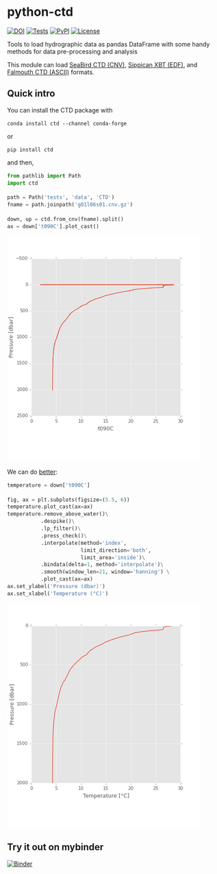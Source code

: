 # python-ctd

[![DOI](https://zenodo.org/badge/DOI/10.5281/zenodo.11396.svg)](https://doi.org/10.5281/zenodo.11396)
[![Tests](https://github.com/pyoceans/python-ctd/actions/workflows/tests.yml/badge.svg)](https://github.com/pyoceans/python-ctd/actions/workflows/tests.yml)
[![PyPI](https://img.shields.io/pypi/v/ctd.svg?style=plastic)](https://pypi.python.org/pypi/ctd)
[![License](https://img.shields.io/badge/license-BSD--3--Clause-blue.svg?style=flat)](https://github.com/pyoceans/python-ctd/blob/main/LICENSE.txt)

Tools to load hydrographic data as pandas DataFrame with some handy methods for
data pre-processing and analysis

This module can load [SeaBird CTD (CNV)](https://www.seabird.com/software/SBEDataProcforWindows.htm),
[Sippican XBT (EDF)](https://www.lockheedmartin.com/en-us/products/oceanographic-instrumentation.html),
and [Falmouth CTD (ASCII)](https://www.falmouth.com/) formats.

## Quick intro

You can install the CTD package with

```shell
conda install ctd --channel conda-forge
```

or

```shell
pip install ctd
```


and then,

```python
from pathlib import Path
import ctd

path = Path('tests', 'data', 'CTD')
fname = path.joinpath('g01l06s01.cnv.gz')

down, up = ctd.from_cnv(fname).split()
ax = down['t090C'].plot_cast()
```

![Bad Processing](https://raw.githubusercontent.com/pyoceans/python-ctd/main/docs/readme_01.png)

We can do [better](https://www.go-ship.org/Manual/McTaggart_et_al_CTD.pdf):

```python
temperature = down['t090C']

fig, ax = plt.subplots(figsize=(5.5, 6))
temperature.plot_cast(ax=ax)
temperature.remove_above_water()\
           .despike()\
           .lp_filter()\
           .press_check()\
           .interpolate(method='index',
                        limit_direction='both',
                        limit_area='inside')\
           .bindata(delta=1, method='interpolate')\
           .smooth(window_len=21, window='hanning') \
           .plot_cast(ax=ax)
ax.set_ylabel('Pressure (dbar)')
ax.set_xlabel('Temperature (°C)')
```

![Good Processing](https://raw.githubusercontent.com/pyoceans/python-ctd/main/docs/readme_02.png)

## Try it out on mybinder

[![Binder](https://mybinder.org/badge_logo.svg)](https://mybinder.org/v2/gh/pyoceans/python-ctd/HEAD?labpath=notebooks)
